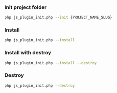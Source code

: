 ### Init project folder

```sh
php js_plugin_init.php --init {PROJECT_NAME_SLUG}
```

### Install

```sh
php js_plugin_init.php --install
```

### Install with destroy

```sh
php js_plugin_init.php --install --destroy
```

### Destroy

```sh
php js_plugin_init.php --destroy
```
